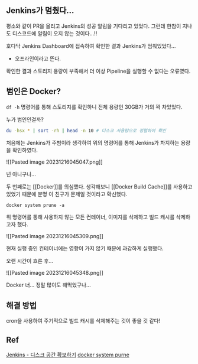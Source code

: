 
## Jenkins가 멈췄다...

평소와 같이 PR을 올리고 Jenkins의 성공 알림을 기다리고 있었다.
그런데 한참이 지나도 디스코드에 알림이 오지 않는 것이다...!!

호다닥 Jenkins Dashboard에 접속하여 확인한 결과 Jenkins가 멈춰있었다...
- 오프라인이라고 뜬다.

확인한 결과 스토리지 용량이 부족해서 더 이상 Pipeline을 실행할 수 없다는 오류였다.


## 범인은 Docker?

`df -h` 명령어를 통해 스토리지를 확인하니 전체 용량인 30GB가 거의 꽉 차있었다.

누가 범인인걸까?

```sh
du -hsx * | sort -rh | head -n 10 # 디스크 사용량으로 정렬하여 확인
```

처음에는 Jenkins가 주범이라 생각하여 위의 명령어를 통해 Jenkins가 차지하는 용량을 확인하였다.

![[Pasted image 20231216045047.png]]

넌 아니구나...

두 번째로는 [[Docker]]를 의심했다.
생각해보니  [[Docker Build Cache]]를 사용하고 있었기 때문에 분명 이 친구가 문제일 것이라고 확신했다.

```bash
docker system prune -a
```

위 명령어를 통해 사용하지 않는 모든 컨테이너, 이미지를 삭제하고 빌드 캐시를 삭제하고자 했다.

![[Pasted image 20231216045309.png]]

현재 실행 중인 컨테이너에는 영향이 가지 않기 때문에 과감하게 실행했다.

오랜 시간이 흐른 후...

![[Pasted image 20231216045348.png]]

Docker 너... 정말 많이도 해먹었구나...


## 해결 방법

cron을 사용하여 주기적으로 빌드 캐시를 삭제해주는 것이 좋을 것 같다!


## Ref
[Jenkins - 디스크 공간 확보하기](https://velog.io/@cid-yoon/Jenkins-%EB%94%94%EC%8A%A4%ED%81%AC-%EA%B3%B5%EA%B0%84-%ED%99%95%EB%B3%B4%ED%95%98%EA%B8%B0)
[docker system purne](https://vhxpffltm.tistory.com/198)